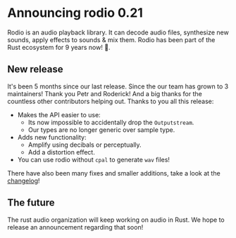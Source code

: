 <!---
 When 0.21.0 is released this announcement will be posted to r/rust and the
 rust user forum. Also post in rust audio discord: https://discord.gg/8qW6q2k
-->

# Announcing rodio 0.21

Rodio is an audio playback library. It can decode audio files, synthesize new
sounds, apply effects to sounds & mix them. Rodio has been part of the Rust
ecosystem for 9 years now! 🎉.

## New release
It's been 5 months since our last release. Since the our team has grown to 3
maintainers! Thank you Petr and Roderick! And a big thanks for the countless
other contributors helping out. Thanks to you all this release:

- Makes the API easier to use:
    - Its now impossible to accidentally drop the `Outputstream`.
    - Our types are no longer generic over sample type.
- Adds new functionality:
    - Amplify using decibals or perceptually.
    - Add a distortion effect.
- You can use rodio without `cpal` to generate `wav` files! 

There have also been many fixes and smaller additions, take a look at the
[changelog](https://github.com/RustAudio/rodio/blob/89dac52/CHANGELOG.md)!

## The future
The rust audio organization will keep working on audio in Rust. We hope to
release an announcement regarding that soon!
